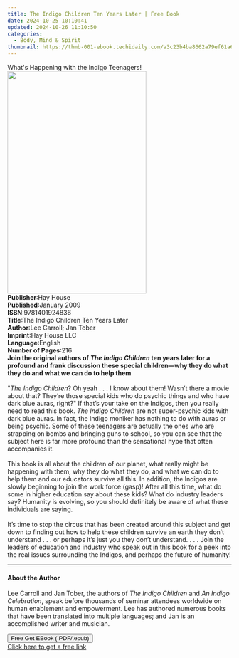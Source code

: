 ```yaml
---
title: The Indigo Children Ten Years Later | Free Book
date: 2024-10-25 10:10:41
updated: 2024-10-26 11:10:50
categories:
  - Body, Mind & Spirit
thumbnail: https://thmb-001-ebook.techidaily.com/a3c23b4ba8662a79ef61a6dada0d0dcff521bf07ca5632f3f2e8d24c2bd87cf3.jpg
---
```

<main id="book-container">
  <div class="flex flex-col">
    <div class="book-brief flex-1 py-6 px-4 sm:p-6 md:py-10 md:px-8">
      <!-- brief-->
      <div class="book-brief-main">
        What's Happening with the Indigo Teenagers!
      </div>
    </div>
    <div
      class="book-meta-info flex-1 grid gap-4 col-start-1 col-end-3 row-start-1 sm:mb-6 sm:grid-cols-4 lg:gap-6 lg:col-start-2 lg:row-end-6 lg:row-span-6 lg:mb-0"
    >
      <div
        class="book-meta-info-left place-content-center mt-4 p-4 text-sm leading-6 col-start-2 col-span-2 dark:text-slate-400"
      >
        <img
          class="w-full h-500 object-cover rounded-lg sm:h-255 sm:col-span-2 lg:col-span-full"
          src="https://img-001-ebook.techidaily.com/b893c4418a1e4d26f9c3e36081d5ba06db48408320c5c7b8d2cc88eb0524a1bc.jpg"
          alt=""
          width="312"
          height="500"
        />
      </div>
      <div
        class="book-meta-info-right mt-2 col-start-1 row-start-2 col-span-3 self-center"
      >
        <!-- meta data  -->
        <div class="flex flex-col px-4 md:px-8">
          <div class="flex-1">
            <strong>Publisher</strong>:<span class="px-2">Hay House</span>
          </div>
          <div class="flex-1">
            <strong>Published</strong>:<span class="px-2">January 2009</span>
          </div>
          <div class="flex-1">
            <strong>ISBN</strong>:<span class="px-2">9781401924836</span>
          </div>
          <div class="flex-1">
            <strong>Title</strong>:<span class="px-2"
              >The Indigo Children Ten Years Later</span
            >
          </div>
          <div class="flex-1">
            <strong>Author</strong>:<span class="px-2"
              >Lee Carroll; Jan Tober</span
            >
          </div>
          <div class="flex-1">
            <strong>Imprint</strong>:<span class="px-2">Hay House LLC</span>
          </div>
          <div class="flex-1">
            <strong>Language</strong>:<span class="px-2">English</span>
          </div>
          <div class="flex-1">
            <strong>Number of Pages</strong>:<span class="px-2">216</span>
          </div>
        </div>
      </div>
    </div>
    <div class="book-description flex-1 py-6 px-4 sm:p-6 md:py-10 md:px-8">
      <div class="book-description-main">
        <div accordion-content="" id="description">
          <b
            >Join the original authors of <i>The Indigo Children </i>ten years
            later for a profound and frank discussion these special children—why
            they do what they do and what we can do to help them<br /></b
          ><br />
          "<i>The Indigo Children</i>? Oh yeah . . . I know about them! Wasn’t
          there a movie about that? They’re those special kids who do psychic
          things and who have dark blue auras, right?" If that’s your take on
          the Indigos, then you really need to read this book.
          <i>The Indigo Children</i> are not super-psychic kids with dark blue
          auras. In fact, the Indigo moniker has nothing to do with auras or
          being psychic. Some of these teenagers are actually the ones who are
          strapping on bombs and bringing guns to school, so you can see that
          the subject here is far more profound than the sensational hype that
          often accompanies it.<br /><br />
          This book is all about the children of our planet, what really might
          be happening with them, why they do what they do, and what we can do
          to help them and our educators survive all this. In addition, the
          Indigos are slowly beginning to join the work force (gasp)! After all
          this time, what do some in higher education say about these kids? What
          do industry leaders say? Humanity is evolving, so you should
          definitely be aware of what these individuals are saying.<br /><br />
          It’s time to stop the circus that has been created around this subject
          and get down to finding out how to help these children survive an
          earth they don’t understand . . . or perhaps it’s just you they don’t
          understand. . . . Join the leaders of education and industry who speak
          out in this book for a peek into the real issues surrounding the
          Indigos, and perhaps the future of humanity!
        </div>
        <div class="accordion-fader"></div>
      </div>
    </div>
    <div class="book-excerpts flex-1 py-6 px-4 sm:p-6 md:py-10 md:px-8">
      <!-- excerpts-->
      <div class="book-excerpts-main">
        <hr />
        <h4 class="placeholder placeholder-heading">
          <span>About the Author</span>
        </h4>
        <p>
          Lee Carroll and Jan Tober, the authors of
          <i>The Indigo Children</i> and <i>An Indigo Celebration</i>, speak
          before thousands of seminar attendees worldwide on human enablement
          and empowerment. Lee has authored numerous books that have been
          translated into multiple languages; and Jan is an accomplished writer
          and musician.
        </p>
      </div>
    </div>
    <div
      class="book-about-author flex-1 py-6 px-4 sm:p-6 md:py-10 md:px-8"
    ></div>
    <div class="book-free-get flex-1 py-6 px-4 sm:p-6 md:py-10 md:px-8">
      <button
        id="btn-free-get"
        class="bg-blue-500 hover:bg-blue-700 text-white font-bold py-2 px-4 rounded"
      >
        Free Get EBook (.PDF/.epub)
      </button>
      <div id="countdown-display" class="px-2 text-lg mt-2"></div>
      <a
        id="free-link"
        class="hidden bg-blue-500 hover:bg-blue-700 text-white font-bold py-2 px-4 rounded"
        href="https://www.ebooks.com/en-us/book/96316568/the-indigo-children-ten-years-later/lee-carroll/"
        target="_blank"
        >Click here to get a free link</a
      >
    </div>
    <script>
      let countdownTime = 0;
      let countdownInterval = null;
      document
        .getElementById('btn-free-get')
        .addEventListener('click', startCountdown);
      function startCountdown() {
        countdownTime = new Date().getTime() + 60000 * 3;
        countdownInterval = setInterval(updateCountdown, 1000);
        document.getElementById('btn-free-get').disabled = true;
        document
          .getElementById('btn-free-get')
          .classList.add('bg-gray-500', 'cursor-not-allowed');
      }
      function updateCountdown() {
        let currentTime = new Date().getTime();
        let timeLeft = countdownTime - currentTime;
        let secondsLeft = Math.floor(timeLeft / 1000);
        document.getElementById('countdown-display').innerHTML =
          `Remaining time: ${secondsLeft} seconds.`;
        if (secondsLeft <= 0) {
          clearInterval(countdownInterval);
          document.getElementById('btn-free-get').classList.add('hidden');
          document.getElementById('free-link').classList.remove('hidden');
          document.getElementById('countdown-display').innerHTML = '';
        }
      }
    </script>
  </div>
</main>
